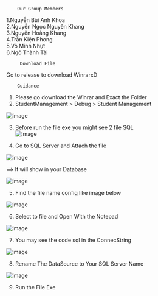         Our Group Members
1.Nguyễn Bùi Anh Khoa</br>
2.Nguyễn Ngọc Nguyên Khang</br>
3.Nguyễn Hoàng Khang</br>
4.Trần Kiện Phong</br>
5.Võ Minh Nhựt</br>
6.Ngô Thành Tài</br>

         Download File 
Go to release to download WinrarxD

        Guidance
1. Please go download the Winrar and Exact the Folder</br>
2. StudentManagement > Debug > Student Management</br>

![image](https://github.com/Julimorg/C-Sharp-Final-Term/assets/94731256/c447ba4f-505d-4f69-a56d-e56145bade5c)</br>

3. Before run the file exe you might see 2 file SQL</br>
 ![image](https://github.com/Julimorg/C-Sharp-Final-Term/assets/94731256/86c68372-d604-4d5f-af65-c87901c372ff)</br>

4. Go to SQL Server and Attach the file</br>

![image](https://github.com/Julimorg/C-Sharp-Final-Term/assets/94731256/64c78388-a25f-4cb7-867b-9ec83e5d3640)</br>

==> It will show in your Database</br>
         
![image](https://github.com/Julimorg/C-Sharp-Final-Term/assets/94731256/d63a2cc4-2e66-4dd0-9bc2-6cc8ad574084)</br>

5. Find the file name config like image below</br>

![image](https://github.com/Julimorg/C-Sharp-Final-Term/assets/94731256/d9e7b9be-f408-431e-b6a9-819fd40af830)

6. Select to file and Open With the Notepad</br>

![image](https://github.com/Julimorg/C-Sharp-Final-Term/assets/94731256/c4f14094-ef99-4f77-96c8-008e4d6d6942)</br>

7. You may see the code sql in the ConnecString</br>

![image](https://github.com/Julimorg/C-Sharp-Final-Term/assets/94731256/893351bc-032e-485b-b440-0549f3f869fc)</br>

8. Rename The DataSource to Your SQL Server Name</br>

![image](https://github.com/Julimorg/C-Sharp-Final-Term/assets/94731256/584b7b89-128e-4bbd-a137-afdfd8a26829)

9. Run the File Exe
           

